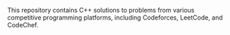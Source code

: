 This repository contains C++ solutions to problems from various competitive programming platforms, including Codeforces, LeetCode, and CodeChef.